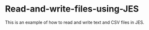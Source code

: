 # Read-and-write-files-using-JES
This is an example of how to read and write text and CSV files in JES.

